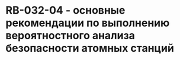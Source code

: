 # RB-032-04 - основные рекомендации по выполнению вероятностного анализа безопасности атомных станций
